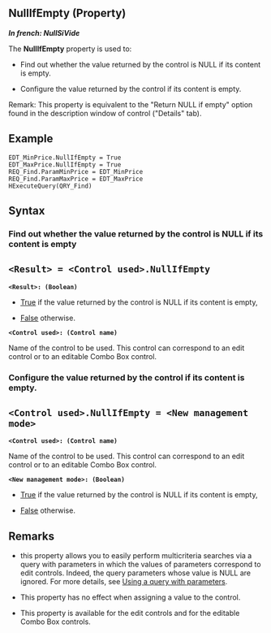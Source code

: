 


## NullIfEmpty (Property)

***In french: NullSiVide***
	



<a name="XUse"></a>
<a name="Use"></a>
<a name="description"></a>
The **NullIfEmpty** property is used to: 

- Find out whether the value returned by the control is NULL if its content is empty. 

- Configure the value returned by the control if its content is empty.




Remark: This property is equivalent to the "Return NULL if empty" option found in the description window of control ("Details" tab).
<a name="Example1"></a>
<a name="sample_code"></a>

## Example


```wl
EDT_MinPrice.NullIfEmpty = True
EDT_MaxPrice.NullIfEmpty = True
REQ_Find.ParamMinPrice = EDT_MinPrice
REQ_Find.ParamMaxPrice = EDT_MaxPrice
HExecuteQuery(QRY_Find)
```

<a name="XSYNTAX"></a>

## Syntax
<a name="SYNTAX1"></a>

### Find out whether the value returned by the control is NULL if its content is empty

`<Result> = <Control used>.NullIfEmpty`
---

**`<Result>: (Boolean)`**



- <u><u><u><u>True</u></u></u></u> if the value returned by the control is NULL if its content is empty,

- <u><u><u><u>False</u></u></u></u> otherwise. 




**`<Control used>: (Control name)`**

Name of the control to be used. This control can correspond to an edit control or to an editable Combo Box control. 


<a name="SYNTAX2"></a>

### Configure the value returned by the control if its content is empty.

`<Control used>.NullIfEmpty = <New management mode>`
---

**`<Control used>: (Control name)`**

Name of the control to be used. This control can correspond to an edit control or to an editable Combo Box control. 

**`<New management mode>: (Boolean)`**



- <u><u><u><u>True</u></u></u></u> if the value returned by the control is NULL if its content is empty,

- <u><u><u><u>False</u></u></u></u> otherwise. 






<a name="NOTE0"></a>
<a name="NOTE0_1"></a>

## Remarks


- this property allows you to easily perform multicriteria searches via a query with parameters in which the values of parameters correspond to edit controls. Indeed, the query parameters whose value is NULL are ignored. For more details, see [Using a query with parameters](../Editeurs/2032032.md).  

- This property has no effect when assigning a value to the control.

- This property is available for the edit controls and for the editable Combo Box controls. 





